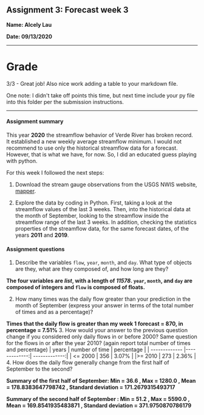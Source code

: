 ## Assignment 3: Forecast week 3
**Name: Alcely Lau**

**Date: 09/13/2020**

---------
# Grade

3/3 - Great job! Also nice work adding a table to your markdown file.

One note: I didn't take off points this time, but next time include your py file into this folder per the submission instructions.

---

#### Assignment summary

This year **2020** the streamflow behavior of Verde River has broken record. It established a new weekly average streamflow minimum. I would not recommend to use only the historical streamflow data for a forecast. However, that is what we have, for now. So, I did an educated guess playing with python.

For this week I followed the next steps:

1. Download the stream gauge observations from the USGS NWIS website, [mapper](https://maps.waterdata.usgs.gov/mapper/).

2. Explore the data by coding in Python. First, taking a look at the streamflow values of the last 3 weeks. Then, into the historical data at the month of September, looking to the streamflow inside the streamflow range of the last 3 weeks. In addition, checking the statistics properties of the streamflow data, for the same forecast dates, of the years **2011** and **2019**.

#### Assignment questions

1. Describe the variables `flow`, `year`, `month`, and `day`. What type of objects are they, what are they composed of, and how long are they?

**The four variables are *list*, with a length of *11578*. `year`, `month`, and `day` are composed of integers and `flow` is composed of floats.**

2. How many times was the daily flow greater than your prediction in the month of September (express your answer in terms of the total number of times and as a percentage)?

  **Times that the daily flow is greater than my week 1 forecast = 870,  in percentage = 7.51%**
3. How would your answer to the previous question change if you considered only daily flows in or before 2000? Same question for the flows in or after the year 2010? (again report total number of times and percentage)
| years | number of time |  percentage |
| ------------- |-------------:| -------------:|
| <= 2000      | 356 | 3.07% |
|>= 2010    | 273     |  2.36% |
4. How does the daily flow generally change from the first half of September to the second?

  **Summary of the first half of September: Min = 36.6
, Max = 1280.0
, Mean = 178.8383647798742
, Standard deviation = 171.2679315493717**

  **Summary of the second half of September
: Min = 51.2
, Max = 5590.0
, Mean = 169.8541935483871
, Standard deviation = 371.9750870786179**
